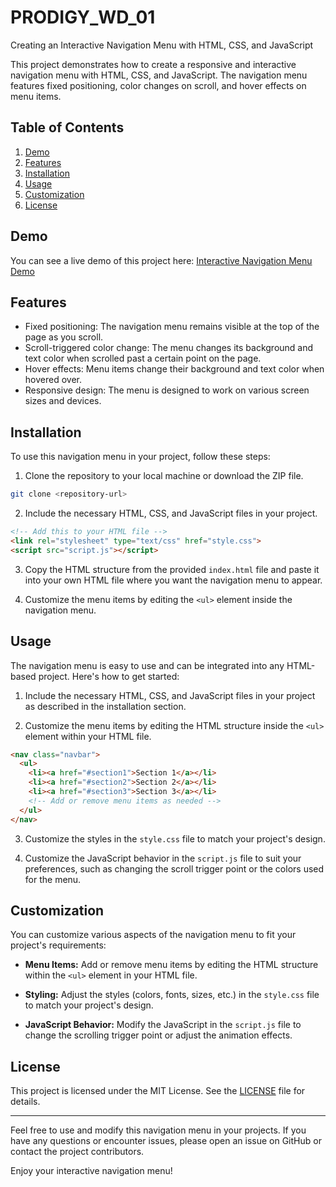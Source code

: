 # PRODIGY_WD_01

Creating an Interactive Navigation Menu with HTML, CSS, and JavaScript

This project demonstrates how to create a responsive and interactive navigation menu with HTML, CSS, and JavaScript. The navigation menu features fixed positioning, color changes on scroll, and hover effects on menu items.

## Table of Contents

1. [Demo](#demo)
2. [Features](#features)
3. [Installation](#installation)
4. [Usage](#usage)
5. [Customization](#customization)
6. [License](#license)

## Demo

You can see a live demo of this project here: [Interactive Navigation Menu Demo](#insert_demo_link_here)

## Features

- Fixed positioning: The navigation menu remains visible at the top of the page as you scroll.
- Scroll-triggered color change: The menu changes its background and text color when scrolled past a certain point on the page.
- Hover effects: Menu items change their background and text color when hovered over.
- Responsive design: The menu is designed to work on various screen sizes and devices.

## Installation

To use this navigation menu in your project, follow these steps:

1. Clone the repository to your local machine or download the ZIP file.

```bash
git clone <repository-url>
```

2. Include the necessary HTML, CSS, and JavaScript files in your project.

```html
<!-- Add this to your HTML file -->
<link rel="stylesheet" type="text/css" href="style.css">
<script src="script.js"></script>
```

3. Copy the HTML structure from the provided `index.html` file and paste it into your own HTML file where you want the navigation menu to appear.

4. Customize the menu items by editing the `<ul>` element inside the navigation menu.

## Usage

The navigation menu is easy to use and can be integrated into any HTML-based project. Here's how to get started:

1. Include the necessary HTML, CSS, and JavaScript files in your project as described in the installation section.

2. Customize the menu items by editing the HTML structure inside the `<ul>` element within your HTML file.

```html
<nav class="navbar">
  <ul>
    <li><a href="#section1">Section 1</a></li>
    <li><a href="#section2">Section 2</a></li>
    <li><a href="#section3">Section 3</a></li>
    <!-- Add or remove menu items as needed -->
  </ul>
</nav>
```

3. Customize the styles in the `style.css` file to match your project's design.

4. Customize the JavaScript behavior in the `script.js` file to suit your preferences, such as changing the scroll trigger point or the colors used for the menu.

## Customization

You can customize various aspects of the navigation menu to fit your project's requirements:

- **Menu Items:** Add or remove menu items by editing the HTML structure within the `<ul>` element in your HTML file.

- **Styling:** Adjust the styles (colors, fonts, sizes, etc.) in the `style.css` file to match your project's design.

- **JavaScript Behavior:** Modify the JavaScript in the `script.js` file to change the scrolling trigger point or adjust the animation effects.

## License

This project is licensed under the MIT License. See the [LICENSE](LICENSE) file for details.

---

Feel free to use and modify this navigation menu in your projects. If you have any questions or encounter issues, please open an issue on GitHub or contact the project contributors.

Enjoy your interactive navigation menu!
